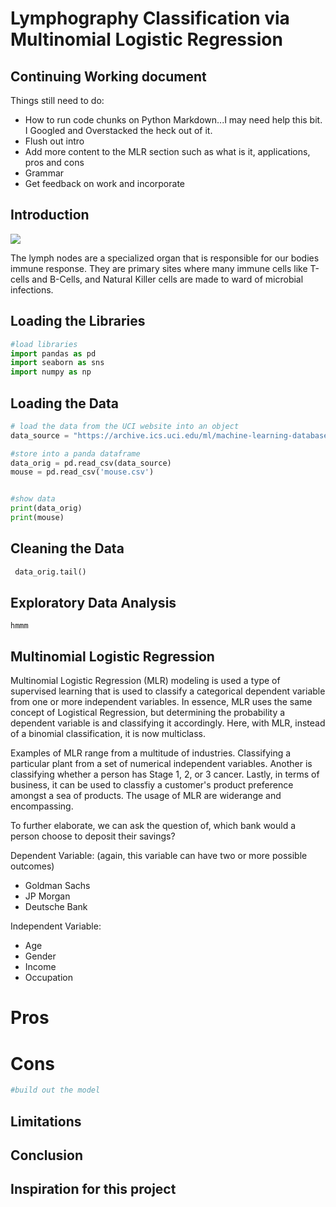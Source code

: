 # Lymphography Classification via Multinomial Logistic Regression

## Continuing Working document

Things still need to do:
* How to run code chunks on Python Markdown...I may need help this bit. I Googled and Overstacked the heck out of it. 
* Flush out intro
* Add more content to the MLR section such as what is it, applications, pros and cons
* Grammar
* Get feedback on work and incorporate


## Introduction
![](https://healthjade.net/wp-content/uploads/2019/12/lymph-node-infection.jpg)

The lymph nodes are a specialized organ that is responsible for our bodies immune response. They are primary sites where many immune cells like T-cells and B-Cells, and Natural Killer cells are made to ward of microbial infections. 


## Loading the Libraries
```python
#load libraries
import pandas as pd
import seaborn as sns
import numpy as np
```

## Loading the Data
```python
# load the data from the UCI website into an object
data_source = "https://archive.ics.uci.edu/ml/machine-learning-databases/lymphography/lymphography.data"

#store into a panda dataframe
data_orig = pd.read_csv(data_source)
mouse = pd.read_csv('mouse.csv')


#show data
print(data_orig)
print(mouse)

```

## Cleaning the Data
```python
 data_orig.tail()


```

## Exploratory Data Analysis
```
hmmm

```

## Multinomial Logistic Regression
Multinomial Logistic Regression (MLR) modeling is used a type of supervised learning that is used to classify a categorical dependent variable from one or more independent variables. In essence, MLR uses the same concept of Logistical Regression, but determining the probability a dependent variable is and classifying it accordingly. Here, with MLR, instead of a binomial classification, it is now multiclass.  


Examples of MLR range from a multitude of industries. Classifying a particular plant from a set of numerical independent variables. Another is classifying whether a person has Stage 1, 2, or 3 cancer. Lastly, in terms of business, it can be used to classfiy a customer's product preference amongst a sea of products. The usage of MLR are widerange and encompassing. 

To further elaborate, we can ask the question of, which bank would a person choose to deposit their savings?

Dependent Variable:
(again, this variable can have two or more possible outcomes)
* Goldman Sachs
* JP Morgan
* Deutsche Bank

Independent Variable:
* Age
* Gender
* Income
* Occupation

# Pros


# Cons

```python
#build out the model
```

## Limitations

## Conclusion


## Inspiration for this project



